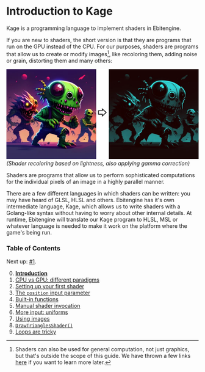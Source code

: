 # Introduction to Kage

Kage is a programming language to implement shaders in Ebitengine.

If you are new to shaders, the short version is that they are programs that run on the GPU instead of the CPU. For our purposes, shaders are programs that allow us to create or modify images[^1], like recoloring them, adding noise or grain, distorting them and many others:

![](https://github.com/tinne26/kage-desk/blob/main/img/zombie_aliens_recolor.webp?raw=true)
*(Shader recoloring based on lightness, also applying gamma correction)*

Shaders are programs that allow us to perform sophisticated computations for the individual pixels of an image in a highly parallel manner.

There are a few different languages in which shaders can be written: you may have heard of GLSL, HLSL and others. Ebitengine has it's own intermediate language, Kage, which allows us to write shaders with a Golang-like syntax without having to worry about other internal details. At runtime, Ebitengine will translate our Kage program to HLSL, MSL or whatever language is needed to make it work on the platform where the game's being run.

### Table of Contents
Next up: [#1](https://github.com/tinne26/kage-desk/blob/main/docs/tutorials/intro/01_cpu_vs_gpu.md).

0. [**Introduction**](https://github.com/tinne26/kage-desk/blob/main/docs/tutorials/intro/00_introduction.md)
1. [CPU vs GPU: different paradigms](https://github.com/tinne26/kage-desk/blob/main/docs/tutorials/intro/01_cpu_vs_gpu.md)
2. [Setting up your first shader](https://github.com/tinne26/kage-desk/blob/main/docs/tutorials/intro/02_shader_setup.md)
3. [The `position` input parameter](https://github.com/tinne26/kage-desk/blob/main/docs/tutorials/intro/03_position_input.md)
4. [Built-in functions](https://github.com/tinne26/kage-desk/blob/main/docs/tutorials/intro/04_built_in_functions.md)
5. [Manual shader invocation](https://github.com/tinne26/kage-desk/blob/main/docs/tutorials/intro/05_invoke_shader.md)
6. [More input: uniforms](https://github.com/tinne26/kage-desk/blob/main/docs/tutorials/intro/06_uniforms.md)
7. [Using images](https://github.com/tinne26/kage-desk/blob/main/docs/tutorials/intro/07_images.md)
8. [`DrawTrianglesShader()`](https://github.com/tinne26/kage-desk/blob/main/docs/tutorials/intro/08_triangles.md)
9. [Loops are tricky](https://github.com/tinne26/kage-desk/blob/main/docs/tutorials/intro/09_loops.md)

[^1]: Shaders can also be used for general computation, not just graphics, but that's outside the scope of this guide. We have thrown a few links [here](https://github.com/tinne26/kage-desk/blob/main/docs/general_links.md) if you want to learn more later.
